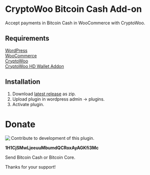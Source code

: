 # CryptoWoo Bitcoin Cash Add-on
Accept payments in Bitcoin Cash in WooCommerce with CryptoWoo.

## Requirements
[WordPress](https://wordpress.org/download/)  
[WooCommerce](https://wordpress.org/plugins/woocommerce/)  
[CryptoWoo](https://www.cryptowoo.com/shop/cryptowoo/)  
[CryptoWoo HD Wallet Addon](https://www.cryptowoo.com/shop/cryptowoo-hd-wallet-addon/)

## Installation
1. Download [latest release](https://github.com/Olsm/cryptowoo-bitcoin-cash-addon/releases/latest) as zip.
2. Upload plugin in wordpress admin -> plugins.
3. Activate plugin.

# Donate
<img align="left" src="https://blockchain.info/qr?data=1H1CjSMwLjeeuuMbumdQCRoxAyAGKfi3Mc&size=150">  

Contribute to development of this plugin.

**1H1CjSMwLjeeuuMbumdQCRoxAyAGKfi3Mc**

Send Bitcoin Cash or Bitcoin Core.

Thanks for your support!
